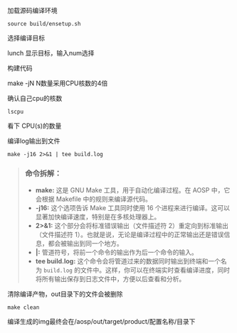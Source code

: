 加载源码编译环境

```shell
source build/ensetup.sh
```



选择编译目标

lunch 显示目标，输入num选择



构建代码

make -jN N数量采用CPU核数的4倍

确认自己cpu的核数

```shell
lscpu
```

看下 CPU(s)的数量



编译log输出到文件

```shell
make -j16 2>&1 | tee build.log
```

>### 命令拆解：
>
>- **make:** 这是 GNU Make 工具，用于自动化编译过程。在 AOSP 中，它会根据 Makefile 中的规则来编译源代码。
>- **-j16:** 这个选项告诉 Make 工具同时使用 16 个进程来进行编译。这可以显著加快编译速度，特别是在多核处理器上。
>- **2>&1:** 这个部分会将标准错误输出（文件描述符 2）重定向到标准输出（文件描述符 1）。也就是说，无论是编译过程中的正常输出还是错误信息，都会被输出到同一个地方。
>- **|:** 管道符号，将前一个命令的输出作为后一个命令的输入。
>- **tee build.log:** 这个命令会将管道过来的数据同时输出到终端和一个名为 `build.log` 的文件中。这样，你可以在终端实时查看编译进度，同时将所有输出保存到日志文件中，方便以后查看和分析。



清除编译产物，out目录下的文件会被删除

```shell
make clean
```



编译生成的img最终会在/aosp/out/target/product/配置名称/目录下



